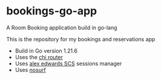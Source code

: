 # bookings-go-app

A Room Booking application build in go-lang

This is the repository for my bookings and reservations app

- Build in Go version 1.21.6
- Uses the [chi router](https://github.com/go-chi/chi)
- Uses [alex edwards SCS](https://github.com/alexedwards/scs/v2) sessions manager
- Uses [nosurf](https://github.com/justinas/nosurf)
